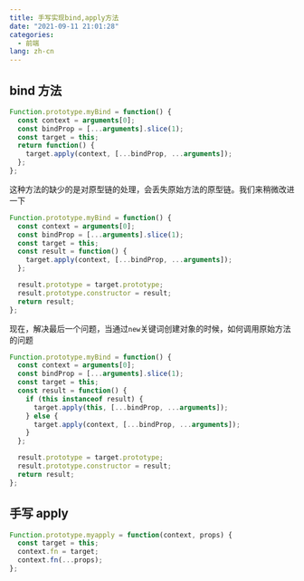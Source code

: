 ```yaml
---
title: 手写实现bind,apply方法
date: "2021-09-11 21:01:28"
categories:
  - 前端
lang: zh-cn
---
```


## bind 方法

```js
Function.prototype.myBind = function() {
  const context = arguments[0];
  const bindProp = [...arguments].slice(1);
  const target = this;
  return function() {
    target.apply(context, [...bindProp, ...arguments]);
  };
};
```

这种方法的缺少的是对原型链的处理，会丢失原始方法的原型链。我们来稍微改进一下

<!-- more -->

```js
Function.prototype.myBind = function() {
  const context = arguments[0];
  const bindProp = [...arguments].slice(1);
  const target = this;
  const result = function() {
    target.apply(context, [...bindProp, ...arguments]);
  };

  result.prototype = target.prototype;
  result.prototype.constructor = result;
  return result;
};
```

现在，解决最后一个问题，当通过`new`关键词创建对象的时候，如何调用原始方法的问题

```js
Function.prototype.myBind = function() {
  const context = arguments[0];
  const bindProp = [...arguments].slice(1);
  const target = this;
  const result = function() {
    if (this instanceof result) {
      target.apply(this, [...bindProp, ...arguments]);
    } else {
      target.apply(context, [...bindProp, ...arguments]);
    }
  };

  result.prototype = target.prototype;
  result.prototype.constructor = result;
  return result;
};
```

<script>
Function.prototype.myBind = function() {
  const context = arguments[0];
  const bindProp = [...arguments].slice(1);
  const target = this;
  const result = function() {
    if(this instanceof result){
      target.apply(this, [...bindProp, ...arguments]);
    }
    else{
      target.apply(context, [...bindProp, ...arguments]);
    }
  };

  result.prototype = target.prototype;
  result.prototype.constructor = result
  return result
};
</script>

## 手写 apply

```js
Function.prototype.myapply = function(context, props) {
  const target = this;
  context.fn = target;
  context.fn(...props);
};
```
